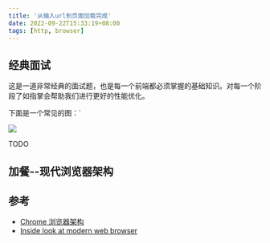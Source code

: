 ```yaml
---
title: '从输入url到页面加载完成'
date: 2022-09-22T15:33:19+08:00
tags: [http, browser]
---
```


## 经典面试

这是一道非常经典的面试题，也是每一个前端都必须掌握的基础知识。对每一个阶段了如指掌会帮助我们进行更好的性能优化。

下面是一个常见的图：`

![](https://cdn.staticaly.com/gh/yokiizx/picgo@master/img/202210191532653.png)

TODO

## 加餐--现代浏览器架构

## 参考

- [Chrome 浏览器架构](https://xie.infoq.cn/article/5d36d123bfd1c56688e125ad3)
- [Inside look at modern web browser](https://developer.chrome.com/blog/inside-browser-part1/)
